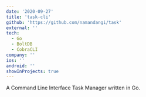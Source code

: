 ```yaml
---
date: '2020-09-27'
title: 'task-cli'
github: 'https://github.com/namandangi/task'
external: ''
tech:
  - Go
  - BoltDB
  - CobraCLI
company: ''
ios: ''
android: ''
showInProjects: true
---
```


A Command Line Interface Task Manager written in Go.
